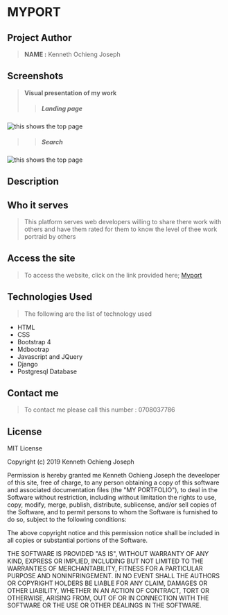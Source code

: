 # MYPORT


## Project Author
> **NAME :** Kenneth Ochieng Joseph

## Screenshots
> **Visual presentation of my work**
 >>##### Landing page
![this shows the top page](static/images/one.png)
 >>##### Search 
![this shows the top page](static/images/two.png)

 ## Description
>

## Who it serves
> This platform serves web developers willing to share there work with others and have them rated for them to know the level of thee work portraid by others
## Access the site
> To access the website, click on the link provided here;
>[Myport](https://awards-kent.herokuapp.com/)

## Technologies Used
>The following are the list of technology used
 - HTML
 - CSS
 - Bootstrap 4
 - Mdbootrap
 - Javascript and JQuery
 - Django
 - Postgresql Database

 ## Contact me
 > To contact me please call this number : 0708037786

 ## License
  MIT License

Copyright (c) 2019 Kenneth Ochieng Joseph

Permission is hereby granted me Kenneth Ochieng Joseph the deveeloper of this site, free of charge, to any person obtaining a copy
of this software and associated documentation files (the "MY PORTFOLIO"), to deal
in the Software without restriction, including without limitation the rights
to use, copy, modify, merge, publish, distribute, sublicense, and/or sell
copies of the Software, and to permit persons to whom the Software is
furnished to do so, subject to the following conditions:

The above copyright notice and this permission notice shall be included in all
copies or substantial portions of the Software.

THE SOFTWARE IS PROVIDED "AS IS", WITHOUT WARRANTY OF ANY KIND, EXPRESS OR
IMPLIED, INCLUDING BUT NOT LIMITED TO THE WARRANTIES OF MERCHANTABILITY,
FITNESS FOR A PARTICULAR PURPOSE AND NONINFRINGEMENT. IN NO EVENT SHALL THE
AUTHORS OR COPYRIGHT HOLDERS BE LIABLE FOR ANY CLAIM, DAMAGES OR OTHER
LIABILITY, WHETHER IN AN ACTION OF CONTRACT, TORT OR OTHERWISE, ARISING FROM,
OUT OF OR IN CONNECTION WITH THE SOFTWARE OR THE USE OR OTHER DEALINGS IN THE
SOFTWARE. 